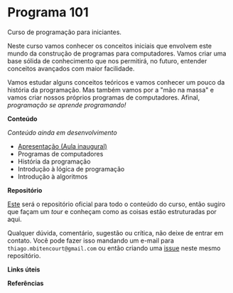 # Programa 101

Curso de programação para iniciantes.

Neste curso vamos conhecer os conceitos iniciais que envolvem este mundo da construção de programas para computadores. Vamos criar uma base sólida de conhecimento que nos permitirá, no futuro, entender conceitos avançados com maior facilidade.

Vamos estudar alguns conceitos teóricos e vamos conhecer um pouco da história da programação. Mas também vamos por a "mão na massa" e vamos criar nossos próprios programas de computadores. Afinal, _programação se aprende programando!_


**Conteúdo**

_Conteúdo ainda em desenvolvimento_

- [Apresentação (Aula inaugural)](aulas/aula01/README.md)
- Programas de computadores
- História da programação
- Introdução à lógica de programação
- Introdução à algoritmos


**Repositório**

[Este](https://github.com/thiagobitencourt/programa101) será o repositório oficial para todo o conteúdo do curso, então sugiro que façam um _tour_ e conheçam como as coisas estão estruturadas por aqui.

Qualquer dúvida, comentário, sugestão ou crítica, não deixe de entrar em contato. Você pode fazer isso mandando um e-mail para `thiago.mbitencourt@gmail.com` ou então criando uma [issue](https://github.com/thiagobitencourt/programa101/issues) neste mesmo repositório.


**Links úteis**



**Referências**
